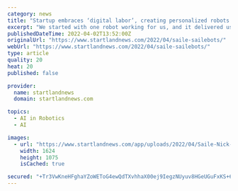 ```yaml
---
category: news
title: "Startup embraces ‘digital labor’, creating personalized robots for tedious tasks — beginning with cold calls"
excerpt: "We started with one robot working for us, and it delivered us our first client, and our next robot was the robot working for them,” recalled Nick Smith, founder of Saile. “Looking back today, it’s like this family tree of sales robots that have generated all these revenue opportunities."
publishedDateTime: 2022-04-02T13:52:00Z
originalUrl: "https://www.startlandnews.com/2022/04/saile-sailebots/"
webUrl: "https://www.startlandnews.com/2022/04/saile-sailebots/"
type: article
quality: 20
heat: 20
published: false

provider:
  name: startlandnews
  domain: startlandnews.com

topics:
  - AI in Robotics
  - AI

images:
  - url: "https://www.startlandnews.com/app/uploads/2022/04/Saile-Nick-Smith.jpg"
    width: 1624
    height: 1075
    isCached: true

secured: "+Tr3VwKneHFghaYZoWEToG4ewQdTXvhhaX00ej9IegzNUyuv8HGeUGuFxKS+6XDQr+p1g1gR8YJG7eQWlaY4//oVzUygeHlSxdBPekAxG13BaJl7aiYjBKbNalZFn8l7/zx/PObNKGatYOfghFrdJPU9ttcBoWKyDaEpnHLx7dr5i8YJ+hkvDTbqXGBks/hLZH20+ORS7HlCqYtV3b+fCENlYirhFdIXIlky2gicEPxFMO2vnXeLnNoKRDa6RXJPq9YY/39RcyCqkZoaqeQOdGfx1ON1W+iM+X9oyqptiz0OUcNA0K48891rIP4fqSiF99R9kdqxLHGjQgBgUJT+Knxn+7JtbQw6+JxdCDEJwv8=;N8z1kIhZm7tk3St4VSRIqw=="
---
```


